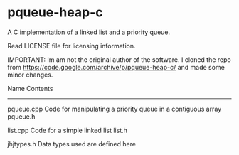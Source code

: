 pqueue-heap-c
=============

A C implementation of a linked list and a priority queue.

Read LICENSE file for licensing information.

IMPORTANT:
Im am not the original author of the software. I cloned the repo from https://code.google.com/archive/p/pqueue-heap-c/ and made some minor changes.

Name				Contents
************************************************************

pqueue.cpp			Code for manipulating a priority queue in a contiguous array 
pqueue.h

list.cpp			Code for a simple linked list
list.h			

jhjtypes.h			Data types used are defined here
